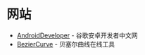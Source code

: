 
# 网站
 * [AndroidDeveloper](https://developer.android.google.cn/index.html) - 谷歌安卓开发者中文网
 * [BezierCurve](http://gitbug.top/webutils/B%C3%A9zier%20curve/%E8%B4%9D%E5%A1%9E%E5%B0%94%E6%9B%B2%E7%BA%BF%E5%9C%A8%E7%BA%BF%E5%B7%A5%E5%85%B7.html) - 贝塞尔曲线在线工具

